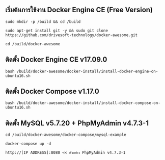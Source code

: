 เริ่มต้นการใช้งาน Docker Engine CE (Free Version)
---------------------------------------------------

```
sudo mkdir -p /build && cd /build

sudo apt-get install git -y && sudo git clone https://github.com/drivesoft-technology/docker-awesome.git

cd /build/docker-awesome
```


ติดตั้ง Docker Engine CE v17.09.0
---------------------------------------------------

```
bash /build/docker-awesome/docker-install/install-docker-engine-on-ubuntu16.sh
```


ติดตั้ง Docker Compose v1.17.0
---------------------------------------------------

```
bash /build/docker-awesome/docker-install/install-docker-compose-on-ubuntu16.sh
```


ติดตั้ง MySQL v5.7.20 + PhpMyAdmin v4.7.3-1
---------------------------------------------------

```
cd /build/docker-awesome/docker-compose/mysql-example

docker-compose up -d
```

```
http://[IP ADDRESS]:8080 << ตัวอย่าง PhpMyAdmin v4.7.3-1
```
